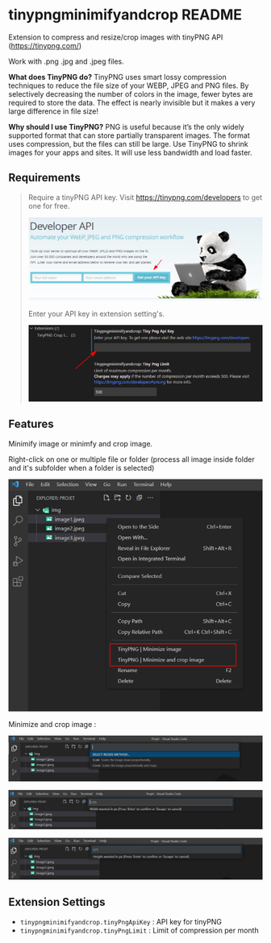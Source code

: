 # tinypngminimifyandcrop README

Extension to compress and resize/crop images with tinyPNG API (https://tinypng.com/)

Work with .png .jpg and .jpeg files.

**What does TinyPNG do?**
TinyPNG uses smart lossy compression techniques to reduce the file size of your WEBP, JPEG and PNG files. By selectively decreasing the number of colors in the image, fewer bytes are required to store the data. The effect is nearly invisible but it makes a very large difference in file size!

**Why should I use TinyPNG?**
PNG is useful because it’s the only widely supported format that can store partially transparent images. The format uses compression, but the files can still be large. Use TinyPNG to shrink images for your apps and sites. It will use less bandwidth and load faster.

 ## Requirements


>Require a tinyPNG API key. Visit https://tinypng.com/developers to get one for free.
>
>![compress and crop images](img/tinyPNG.png?raw=true)
>
>Enter your API key in extension setting's.
>
>![compress and crop images](img/settings.png?raw=true)

## Features

Minimify image or minimfy and crop image.


Right-click on one or multiple file or folder (process all image inside folder and it's subfolder when a folder is selected)

![compress and crop images](https://github.com/pbinettet/tinyPNG-Minimify-and-Crop/blob/main/img/right-click.png?raw=true)

Minimize and crop image :

![compress and crop images](https://github.com/pbinettet/tinyPNG-Minimify-and-Crop/blob/main/img/crop-1.png?raw=true)

![compress and crop images](https://github.com/pbinettet/tinyPNG-Minimify-and-Crop/blob/main/img/crop-2.png?raw=true)

![compress and crop images](https://github.com/pbinettet/tinyPNG-Minimify-and-Crop/blob/main/img/crop-3.png?raw=true)



## Extension Settings

* `tinypngminimifyandcrop.tinyPngApiKey` : API key for tinyPNG
* `tinypngminimifyandcrop.tinyPngLimit` : Limit of compression per month
